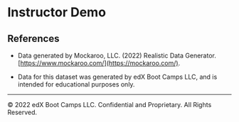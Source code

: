 # Instructor Demo

## References 

* Data generated by Mockaroo, LLC. (2022) Realistic Data Generator. [https://www.mockaroo.com/](https://mockaroo.com/).

* Data for this dataset was generated by edX Boot Camps LLC, and is intended for educational purposes only.

---

© 2022 edX Boot Camps LLC. Confidential and Proprietary. All Rights Reserved.
